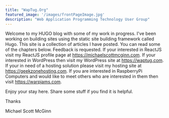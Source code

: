 ```yaml
---
title: "WapTug.Org"
featured_image: '/images/frontPageImage.jpg'
description: "Web Application Programming Technology User Group"
---
```

Welcome to my HUGO blog with some of my work in progress. I've been working on building sites using the static site building framework called Hugo. This site is a collection of articles I have posted. You can read some of the chapters below. Feedback is requested.  If your interested in ReactJS visit my ReactJS profile page at https://michaelscottmcginn.com.   If your interested in WordPress then visit my WordPress site at https://waptug.com. If your in need of a hosting solution please visit my hosting site at https://geekzonehosting.com. If you are interested in RaspberryPi Computers and would like to meet others who are interested in them then visit https://warpjams.com.

Enjoy your stay here. Share some stuff if you find it is helpful.

Thanks

Michael Scott McGinn

